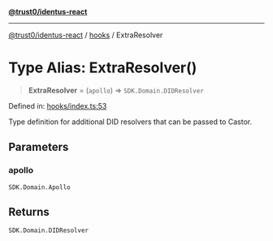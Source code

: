 [**@trust0/identus-react**](../../README.md)

***

[@trust0/identus-react](../../README.md) / [hooks](../README.md) / ExtraResolver

# Type Alias: ExtraResolver()

> **ExtraResolver** = (`apollo`) => `SDK.Domain.DIDResolver`

Defined in: [hooks/index.ts:53](https://github.com/trust0-project/identus/blob/5b43368a7bb6070ac216d840cfd9b05d5b51c76b/packages/identus-react/src/hooks/index.ts#L53)

Type definition for additional DID resolvers that can be passed to Castor.

## Parameters

### apollo

`SDK.Domain.Apollo`

## Returns

`SDK.Domain.DIDResolver`
